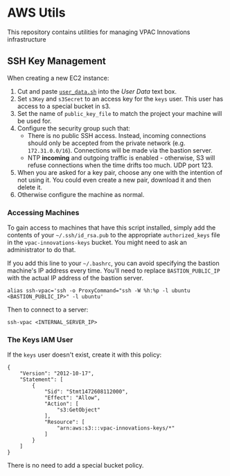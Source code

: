 # AWS Utils
This repository contains utilities for managing VPAC Innovations infrastructure

## SSH Key Management

When creating a new EC2 instance:

1. Cut and paste [`user_data.sh`](user_data.sh) into the _User Data_ text box.
1. Set `s3Key` and `s3Secret` to an access key for the `keys` user. This user has access to a special bucket in s3.
1. Set the name of `public_key_file` to match the project your machine will be used for.
1. Configure the security group such that:
    - There is no public SSH access. Instead, incoming connections should only be accepted from the private network (e.g. `172.31.0.0/16`). Connections will be made via the bastion server.
    - NTP **incoming** and outgoing traffic is enabled - otherwise, S3 will refuse connections when the time drifts too much. UDP port 123.
1. When you are asked for a key pair, choose any one with the intention of not using it. You could even create a new pair, download it and then delete it.
1. Otherwise configure the machine as normal.

### Accessing Machines

To gain access to machines that have this script installed, simply add the contents of your `~/.ssh/id_rsa.pub` to the appropriate `authorized_keys` file in the `vpac-innovations-keys` bucket. You might need to ask an administrator to do that.

If you add this line to your `~/.bashrc`, you can avoid specifying the bastion machine's IP address every time. You'll need to replace `BASTION_PUBLIC_IP` with the actual IP address of the bastion server.

```
alias ssh-vpac='ssh -o ProxyCommand="ssh -W %h:%p -l ubuntu <BASTION_PUBLIC_IP>" -l ubuntu'
```

Then to connect to a server:
```
ssh-vpac <INTERNAL_SERVER_IP>
```

### The Keys IAM User

If the `keys` user doesn't exist, create it with this policy:

```
{
    "Version": "2012-10-17",
    "Statement": [
        {
            "Sid": "Stmt1472608112000",
            "Effect": "Allow",
            "Action": [
                "s3:GetObject"
            ],
            "Resource": [
                "arn:aws:s3:::vpac-innovations-keys/*"
            ]
        }
    ]
}
```

There is no need to add a special bucket policy.
